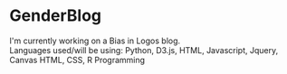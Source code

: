 # GenderBlog

I'm currently working on a Bias in Logos blog.
<br>Languages used/will be using: Python, D3.js, HTML, Javascript, Jquery, Canvas HTML, CSS, R Programming
